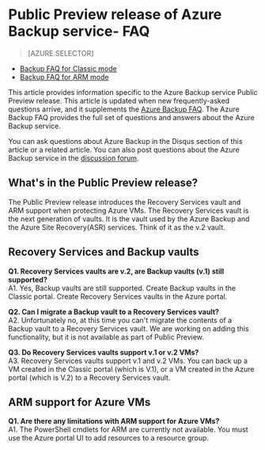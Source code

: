 <properties
   pageTitle="Public preview release of Azure Backup FAQ | Microsoft Azure"
   description="This version of the FAQ supports the Public Preview release of the Azure Backup service. Answers to frequently asked questions about the backup agent, backup and retention, recovery, security and other common questions about the Azure Backup solution."
   services="backup"
   documentationCenter=""
   authors="markgalioto"
   manager="jwhit"
   editor=""
   keywords="backup solution; backup service"/>

<tags
   ms.service="backup"
   ms.workload="storage-backup-recovery"
	 ms.tgt_pltfrm="na"
	 ms.devlang="na"
	 ms.topic="get-started-article"
	 ms.date="03/30/2016"
	 ms.author="trinadhk; markgal; jimpark;"/>

# Public Preview release of Azure Backup service- FAQ

> [AZURE.SELECTOR]
- [Backup FAQ for Classic mode](backup-azure-backup-faq.md)
- [Backup FAQ for ARM mode](backup-azure-backup-ibiza-faq.md)

This article provides information specific to the Azure Backup service Public Preview release. This article is updated when new frequently-asked questions arrive, and it supplements the [Azure Backup FAQ](backup-azure-backup-faq). The Azure Backup FAQ provides the full set of questions and answers about the Azure Backup service.  

You can ask questions about Azure Backup in the Disqus section of this article or a related article. You can also post questions about the Azure Backup service in the [discussion forum](https://social.msdn.microsoft.com/forums/azure/home?forum=windowsazureonlinebackup).

## What's in the Public Preview release?
The Public Preview release introduces the Recovery Services vault and ARM support when protecting Azure VMs. The Recovery Services vault is the next generation of vaults. It is the vault used by the Azure Backup and the Azure Site Recovery(ASR) services. Think of it as the v.2 vault.

## Recovery Services and Backup vaults

**Q1. Recovery Services vaults are v.2, are Backup vaults (v.1) still supported?** <br/>
A1. Yes, Backup vaults are still supported. Create Backup vaults in the Classic portal. Create Recovery Services vaults in the Azure portal.

**Q2. Can I migrate a Backup vault to a Recovery Services vault?** <br/>
A2. Unfortunately no, at this time you can't migrate the contents of a Backup vault to a Recovery Services vault. We are working on adding this functionality, but it is not available as part of Public Preview.

**Q3. Do Recovery Services vaults support v.1 or v.2 VMs?** <br/>
 A3. Recovery Services vaults support v.1 and v.2 VMs. You can back up a VM created in the Classic portal (which is V.1), or a VM created in the Azure portal (which is V.2) to a Recovery Services vault.


## ARM support for Azure VMs

**Q1. Are there any limitations with ARM support for Azure VMs?** <br/>
A1. The PowerShell cmdlets for ARM are currently not available. You must use the Azure portal UI to add resources to a resource group.
